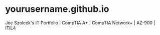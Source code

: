 # yourusername.github.io
Joe Szolcek's IT Portfolio | CompTIA A+ | CompTIA Network+ | AZ-900 | ITIL4
